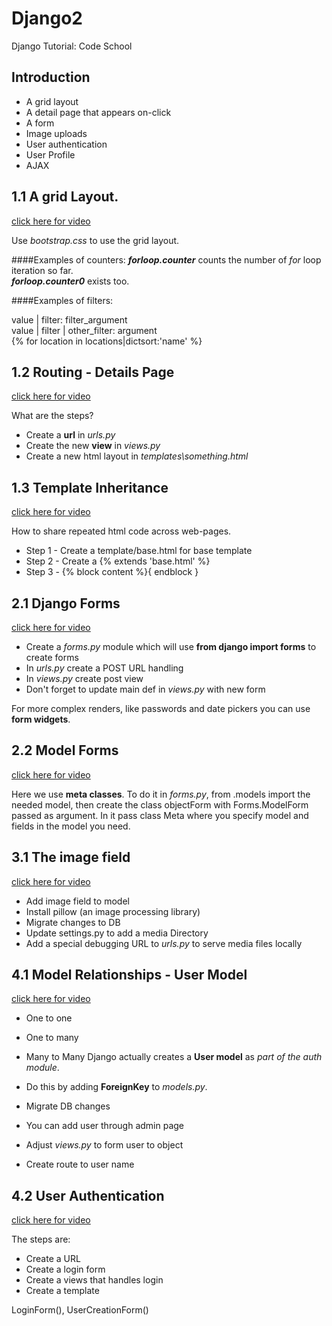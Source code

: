 # Django2

Django Tutorial: Code School


## Introduction

* A grid layout
* A detail page that appears on-click
* A form
* Image uploads
* User authentication
* User Profile
* AJAX

## 1.1 A grid Layout.

[click here for video](https://codeschool-vfs.cdn-ec.viddler.com/codeschool_mgec0n5fizfqaso8t73hw93q175v6u.mp4?fd9f2a1c14aadf1069f046ce61f41e2b05c31bf4bc1c0f4df9c4be0f624ebe7fd6b05edfe9d561ca84aae08161d916ca26d5175ac66dc4c1eb5666bc6c0e2c1430033d98aa23ca5b0d4912394c09629e2bef)

Use _bootstrap.css_ to use the grid layout.

####Examples of counters:
**_forloop.counter_** counts the number of *for* loop iteration so far. <br>
**_forloop.counter0_** exists too. <br>

####Examples of filters:

value | filter: filter_argument <br>
value | filter | other_filter: argument <br>
{% for location in locations|dictsort:'name' %} <br>
 
## 1.2 Routing - Details Page

[click here for video](https://codeschool-vfs.cdn-ec.viddler.com/codeschool_163b007o2ha24y513krpzi1oa1kjrv.mp4?fd9f2a1c14aadf1069f046ce61f41e2b05c31bf4bc1c0f4df9c4be0f6346ba7e53ca6aff382572930ae861f7c20d418958fca617d94c6a7cf0ec9d60ee7e7b7779aceb4a0313c7405e2776148c10da94a889)

What are the steps? <br>
* Create a **url** in _urls.py_ <br>
* Create the new **view** in _views.py_ <br>
* Create a new html layout in _templates\something.html_ <br>

## 1.3 Template Inheritance

[click here for video](https://codeschool-vfs.cdn-ec.viddler.com/codeschool_94y97pg1l0f9q2uvn3dkm724f9rbqg.mp4?fd9f2a1c14aadf1069f046ce61f41e2b05c31bf4bc1c0f4df9c4be0f6346bb73a31633cdb12a0e4199c76b97264db3e8f469512c83bf5c9172f390d7a06a3ed0de31df204b3dcbc185fd90b663843cd04c81)

How to share repeated html code across web-pages.

* Step 1 - Create a template/base.html for base template
* Step 2 - Create a {% extends 'base.html' %}
* Step 3 - {% block content %}{ endblock }

## 2.1 Django Forms

[click here for video](https://codeschool-vfs.cdn-ec.viddler.com/codeschool_1rgnc9lgvqpki1auyhis7fyv00j9p3.mp4?fd9f2a1c14aadf1069f046ce61f41e2b05c31bf4bc1c0f4df9c4be0f6346bf7917d89ad9fdbe62874a418ece97bfca12275c38690bc41bd63146a9b21ac891a84a89ecba36d443d3b7c770de6ff7ed2a275f)

* Create a _forms.py_ module which will use **from django import forms** to create forms <br>
* In _urls.py_ create a POST URL handling <br>
* In _views.py_ create post view
* Don't forget to update main def in _views.py_ with new form

For more complex renders, like passwords and date pickers you can use **form widgets**.

## 2.2 Model Forms

[click here for video](https://codeschool-vfs.cdn-ec.viddler.com/codeschool_13544w8ks1zby1i6uqq417imfauxo9.mp4?fd9f2a1c14aadf1069f046ce61f41e2b05c31bf4bc1c0f4df9c4be0f6346b07c1bcf62d49fc63d5cac3f94ee63c1b260c9302db783598fee4e6764fb75e569ed3ab711226009d3ce70d5af2ea367cdb64edb)

Here we use **meta classes**.
To do it in _forms.py_, from .models import the needed model, then create the class objectForm with Forms.ModelForm 
passed as argument. In it pass class Meta where you specify model and fields in the model you need.

## 3.1 The image field

[click here for video](https://codeschool-vfs.cdn-ec.viddler.com/codeschool_s3wredjukrxp1ppoqgxegwadn17szj.mp4?fd9f2a1c14aadf1069f046ce61f41e2b05c31bf4bc1c0f4df9c4be0f6347bb78d166584e4a219ecfc9f05d3877fb0c941a2913486a07a171e41c035b030ee8f9d4fda778c4e219586067d038171459ca0c68)

* Add image field to model
* Install pillow (an image processing library)
* Migrate changes to DB
* Update settings.py to add a media Directory
* Add a special debugging URL to _urls.py_ to serve media files locally


## 4.1 Model Relationships - User Model

[click here for video](https://codeschool-vfs.cdn-ec.viddler.com/codeschool_m2vbej2klmcg1x3ysk93ofkzots0xv.mp4?fd9f2a1c14aadf1069f046ce61f41e2b05c31bf4bc1c0f4df9c4be0f6344bf7cb603d95b5a6efc9193188296cc64190b69798175acf290f45ca93bad7fe8d4c0e1e7c3a72adb290ca052a71cb288f6256818)

* One to one
* One to many
* Many to Many
Django actually creates a **User model** as _part of the auth module_. 

* Do this by adding **ForeignKey** to _models.py_.
* Migrate DB changes
* You can add user through admin page
* Adjust _views.py_ to form user to object
* Create route to user name

## 4.2 User Authentication

[click here for video](https://codeschool-vfs.cdn-ec.viddler.com/codeschool_7oegzjumieeu1whh75feija1w7b2k7.mp4?fd9f2a1c14aadf1069f046ce61f41e2b05c31bf4bc1c0f4df9c4be0f6344b17e9f75571e7782ca3701ea39baf4f22c621b8c3201e129cf4668f5b506b0400a995192ec4c8f8dc5cbb5f485f47acd8af5f0f8)

The steps are:

* Create a URL
* Create a login form
* Create a views that handles login
* Create a template

LoginForm(), UserCreationForm()


